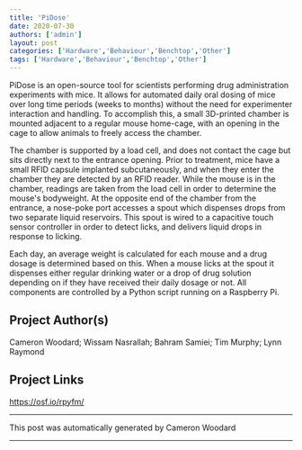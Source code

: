 ```yaml
---
title: 'PiDose'
date: 2020-07-30
authors: ['admin']
layout: post
categories: ['Hardware','Behaviour','Benchtop','Other']
tags: ['Hardware','Behaviour','Benchtop','Other']
---
```

	
PiDose is an open-source tool for scientists performing drug administration experiments with mice. It allows for automated daily oral dosing of mice over long time periods (weeks to months) without the need for experimenter interaction and handling. To accomplish this, a small 3D-printed chamber is mounted adjacent to a regular mouse home-cage, with an opening in the cage to allow animals to freely access the chamber. 

The chamber is supported by a load cell, and does not contact the cage but sits directly next to the entrance opening. Prior to treatment, mice have a small RFID capsule implanted subcutaneously, and when they enter the chamber they are detected by an RFID reader. While the mouse is in the chamber, readings are taken from the load cell in order to determine the mouse's bodyweight. At the opposite end of the chamber from the entrance, a nose-poke port accesses a spout which dispenses drops from two separate liquid reservoirs. This spout is wired to a capacitive touch sensor controller in order to detect licks, and delivers liquid drops in response to licking. 

Each day, an average weight is calculated for each mouse and a drug dosage is determined based on this. When a mouse licks at the spout it dispenses either regular drinking water or a drop of drug solution depending on if they have received their daily dosage or not. All components are controlled by a Python script running on a Raspberry Pi.
## Project Author(s)
Cameron Woodard; Wissam Nasrallah; Bahram Samiei; Tim Murphy; Lynn Raymond
## Project Links
https://osf.io/rpyfm/
***
This post was automatically generated by
Cameron Woodard
***
